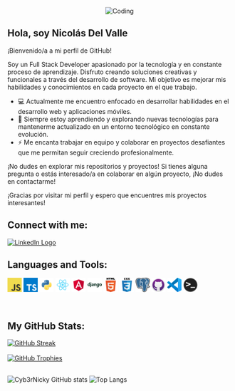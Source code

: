 <p align="center">
  <img alt="Coding" width="900" height="300" src="https://media.giphy.com/media/v1.Y2lkPTc5MGI3NjExbnFja3FxcGpzeTd2Mm0zdnhlb2tnMG11a2xvY3NxczA2bmt4YXJrNiZlcD12MV9pbnRlcm5hbF9naWZfYnlfaWQmY3Q9Zw/c253NftTabLrxNLlEG/giphy.gif">
</p>

<h2 align="left">
  Hola, soy Nicolás Del Valle
</h2>

¡Bienvenido/a a mi perfil de GitHub! 

Soy un Full Stack Developer apasionado por la tecnología y en constante proceso de aprendizaje. Disfruto creando soluciones creativas y funcionales a través del desarrollo de software. Mi objetivo es mejorar mis habilidades y conocimientos en cada proyecto en el que trabajo.

- 💻 Actualmente me encuentro enfocado en desarrollar habilidades en el desarrollo web y aplicaciones móviles.
- 🌱 Siempre estoy aprendiendo y explorando nuevas tecnologías para mantenerme actualizado en un entorno tecnológico en constante evolución.
- ⚡ Me encanta trabajar en equipo y colaborar en proyectos desafiantes que me permitan seguir creciendo profesionalmente.

¡No dudes en explorar mis repositorios y proyectos! Si tienes alguna pregunta o estás interesado/a en colaborar en algún proyecto, ¡No dudes en contactarme!

¡Gracias por visitar mi perfil y espero que encuentres mis proyectos interesantes!

<h2 align="left">
  <strong>Connect with me: </strong>
</h2>

<p align="left">
  <a href="https://www.linkedin.com/in/nicolas-del-valle-del-valle/">
    <img height="32" width="32" src="https://content.linkedin.com/content/dam/me/brand/en-us/brand-home/logos/In-Blue-Logo.png.original.png" alt="LinkedIn Logo">
  </a>
</p>

<h2 align="left">
  <strong> Languages and Tools: </strong>
</h2>

<p align="left">
<img height="32" width="32" src="https://raw.githubusercontent.com/github/explore/80688e429a7d4ef2fca1e82350fe8e3517d3494d/topics/javascript/javascript.png" />
<img height="32" width="32" src="https://raw.githubusercontent.com/github/explore/80688e429a7d4ef2fca1e82350fe8e3517d3494d/topics/typescript/typescript.png" />
<img height="32" width="32" src="https://raw.githubusercontent.com/github/explore/80688e429a7d4ef2fca1e82350fe8e3517d3494d/topics/python/python.png" />
<img height="32" width="32" src="https://raw.githubusercontent.com/github/explore/80688e429a7d4ef2fca1e82350fe8e3517d3494d/topics/react/react.png" />
<img height="32" width="32" src="https://raw.githubusercontent.com/github/explore/80688e429a7d4ef2fca1e82350fe8e3517d3494d/topics/angular/angular.png" />
<img height="32" width="32" src="https://raw.githubusercontent.com/github/explore/7456fdff59816d37ef383a6c8f32a26ff7332db2/topics/django/django.png" />
<img height="32" width="32" src="https://raw.githubusercontent.com/github/explore/80688e429a7d4ef2fca1e82350fe8e3517d3494d/topics/html/html.png" />
<img height="32" width="32" src="https://raw.githubusercontent.com/github/explore/80688e429a7d4ef2fca1e82350fe8e3517d3494d/topics/css/css.png" />
<img height="32" width="32" src="https://raw.githubusercontent.com/github/explore/80688e429a7d4ef2fca1e82350fe8e3517d3494d/topics/postgresql/postgresql.png" />
<img height="32" width="32" src="https://raw.githubusercontent.com/github/explore/eea6056959c4b39a4e280786b580ed1f2ed81b32/topics/github-desktop/github-desktop.png" />
<img height="32" width="32" src="https://raw.githubusercontent.com/github/explore/80688e429a7d4ef2fca1e82350fe8e3517d3494d/topics/visual-studio-code/visual-studio-code.png" />
<img height="32" width="32" src="https://raw.githubusercontent.com/github/explore/80688e429a7d4ef2fca1e82350fe8e3517d3494d/topics/terminal/terminal.png" />
</p>

<br>

<h2 align="left">
  <strong> My GitHub Stats: </strong>
</h2>

<div align="left">
  <a href="https://git.io/streak-stats">
    <img src="http://github-readme-streak-stats.herokuapp.com?user=Cyb3rNicky&theme=radical" alt="GitHub Streak">
  </a>
</div>

<br>

<div align="left">
<a href="https://github.com/ryo-ma/github-profile-trophy">
  <img src="https://github-profile-trophy.vercel.app/?username=Cyb3rNicky&theme=radical&column=7" alt="GitHub Trophies">
</a>
</div>

<br>

<p align="left">
  <img height="190" src="https://github-readme-stats-kuqksve92-cyb3rnicky.vercel.app/api?username=Cyb3rNicky&show_icons=true&theme=radical&rank_icon=github" alt="Cyb3rNicky GitHub stats" />
  <img height="190" src="https://github-readme-stats-kuqksve92-cyb3rnicky.vercel.app/api/top-langs/?username=Cyb3rNicky&layout=compact&theme=radical" alt="Top Langs" />
</p>
